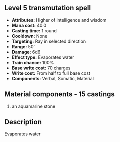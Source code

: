 ## Level 5 transmutation spell
- **Attributes:** Higher of intelligence and wisdom
- **Mana cost:** 40.0
- **Casting time:** 1 round
- **Cooldown:** None
- **Targeting:** Ray in selected direction
- **Range:** 50'
- **Damage:** 6d6
- **Effect type:** Evaporates water
- **Train chance:** 100%
- **Base write cost:** 70 charges
- **Write cost:** From half to full base cost
- **Components:** Verbal, Somatic, Material
## Material components - 15 castings
1. an aquamarine stone
## Description
Evaporates water
